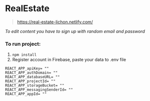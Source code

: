 # RealEstate

> https://real-estate-lichon.netlify.com/

*To edit content you have to sign up with random email and password*

### To run project:

1. `npm install`
2. Register account in Firebase, paste your data to .env file 
```
REACT_APP_apiKey= ""
REACT_APP_authDomain= ""
REACT_APP_databaseURL= ""
REACT_APP_projectId= ""
REACT_APP_storageBucket= ""
REACT_APP_messagingSenderId= ""
REACT_APP_appId= ""
```
